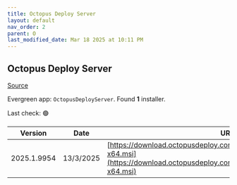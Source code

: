 ```yaml
---
title: Octopus Deploy Server
layout: default
nav_order: 2
parent: O
last_modified_date: Mar 18 2025 at 10:11 PM
---
```


## Octopus Deploy Server

[Source](https://octopus.com/)

Evergreen app: `OctopusDeployServer`. Found **1** installer.

Last check: 🟢

| Version     | Date      | URI                                                                                                                                              |
| ----------- | --------- | ------------------------------------------------------------------------------------------------------------------------------------------------ |
| 2025.1.9954 | 13/3/2025 | [https://download.octopusdeploy.com/octopus/Octopus.2025.1.9954-x64.msi](https://download.octopusdeploy.com/octopus/Octopus.2025.1.9954-x64.msi) |
